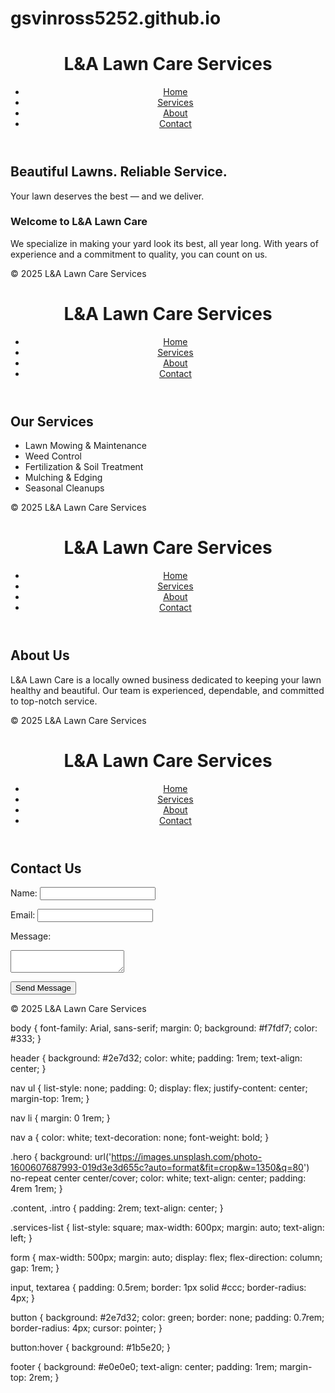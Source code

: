 # gsvinross5252.github.io

<!DOCTYPE html> <html lang="en"> <head> <meta charset="UTF-8" /> <meta name="viewport" content="width=device-width, initial-scale=1.0"/> <title>L&A Lawn Care Services</title> <link rel="stylesheet" href="styles.css"/> </head> <body> <header> <h1>L&A Lawn Care Services</h1> <nav> <ul> <li><a href="index.html">Home</a></li> <li><a href="services.html">Services</a></li> <li><a href="about.html">About</a></li> <li><a href="contact.html">Contact</a></li> </ul> </nav> </header>

<section class="hero"> <h2>Beautiful Lawns. Reliable Service.</h2> <p>Your lawn deserves the best — and we deliver.</p> </section>

<section class="intro"> <h3>Welcome to L&A Lawn Care</h3> <p>We specialize in making your yard look its best, all year long. With years of experience and a commitment to quality, you can count on us.</p> </section>

<footer> <p>© 2025 L&A Lawn Care Services</p> </footer> </body> </html>

<!DOCTYPE html> <html lang="en"> <head> <meta charset="UTF-8" /> <meta name="viewport" content="width=device-width, initial-scale=1.0"/> <title>Services - L&A Lawn Care</title> <link rel="stylesheet" href="styles.css"/> </head> <body> <header> <h1>L&A Lawn Care Services</h1> <nav> <ul> <li><a href="index.html">Home</a></li> <li><a href="services.html">Services</a></li> <li><a href="about.html">About</a></li> <li><a href="contact.html">Contact</a></li> </ul> </nav> </header>

<section class="content"> <h2>Our Services</h2> <ul class="services-list"> <li>Lawn Mowing & Maintenance</li> <li>Weed Control</li> <li>Fertilization & Soil Treatment</li> <li>Mulching & Edging</li> <li>Seasonal Cleanups</li> </ul> </section>

<footer> <p>© 2025 L&A Lawn Care Services</p> </footer> </body> </html>

<!DOCTYPE html> <html lang="en"> <head> <meta charset="UTF-8" /> <meta name="viewport" content="width=device-width, initial-scale=1.0"/> <title>About Us - L&A Lawn Care</title> <link rel="stylesheet" href="styles.css"/> </head> <body> <header> <h1>L&A Lawn Care Services</h1> <nav> <ul> <li><a href="index.html">Home</a></li> <li><a href="services.html">Services</a></li> <li><a href="about.html">About</a></li> <li><a href="contact.html">Contact</a></li> </ul> </nav> </header>

<section class="content"> <h2>About Us</h2> <p>L&A Lawn Care is a locally owned business dedicated to keeping your lawn healthy and beautiful. Our team is experienced, dependable, and committed to top-notch service.</p> </section>

<footer> <p>© 2025 L&A Lawn Care Services</p> </footer> </body> </html>

<!DOCTYPE html> <html lang="en"> <head> <meta charset="UTF-8" /> <meta name="viewport" content="width=device-width, initial-scale=1.0"/> <title>Contact - L&A Lawn Care</title> <link rel="stylesheet" href="styles.css"/> </head> <body> <header> <h1>L&A Lawn Care Services</h1> <nav> <ul> <li><a href="index.html">Home</a></li> <li><a href="services.html">Services</a></li> <li><a href="about.html">About</a></li> <li><a href="contact.html">Contact</a></li> </ul> </nav> </header>

<section class="content"> <h2>Contact Us</h2> <form id="contact-form"> <label for="name">Name:</label> <input type="text" id="name" name="name" required/>

<label for="email">Email:</label>
<input type="email" id="email" name="email" required/>

<label for="message">Message:</label>
<textarea id="message" name="message" required></textarea>

<button type="submit">Send Message</button>
</form>
<p id="form-status"></p>


</section>

<footer> <p>© 2025 L&A Lawn Care Services</p> </footer>

<script> const form = document.getElementById('contact-form'); const status = document.getElementById('form-status'); form.addEventListener('submit', function(e) { e.preventDefault(); status.textContent = "Thanks for reaching out! We'll get back to you soon."; form.reset(); }); </script> </body> </html>

body { font-family: Arial, sans-serif; margin: 0; background: #f7fdf7; color: #333; }

header { background: #2e7d32; color: white; padding: 1rem; text-align: center; }

nav ul { list-style: none; padding: 0; display: flex; justify-content: center; margin-top: 1rem; }

nav li { margin: 0 1rem; }

nav a { color: white; text-decoration: none; font-weight: bold; }

.hero { background: url('https://images.unsplash.com/photo-1600607687993-019d3e3d655c?auto=format&fit=crop&w=1350&q=80') no-repeat center center/cover; color: white; text-align: center; padding: 4rem 1rem; }

.content, .intro { padding: 2rem; text-align: center; }

.services-list { list-style: square; max-width: 600px; margin: auto; text-align: left; }

form { max-width: 500px; margin: auto; display: flex; flex-direction: column; gap: 1rem; }

input, textarea { padding: 0.5rem; border: 1px solid #ccc; border-radius: 4px; }

button { background: #2e7d32; color: green; border: none; padding: 0.7rem; border-radius: 4px; cursor: pointer; }

button:hover { background: #1b5e20; }

footer { background: #e0e0e0; text-align: center; padding: 1rem; margin-top: 2rem; }
